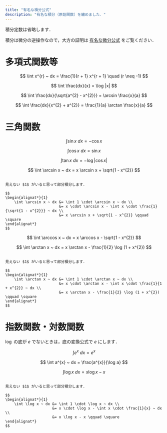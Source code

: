 ```yaml
---
title: "有名な積分公式"
description: "有名な積分（原始関数）を纏めました．"
---
```


積分定数は省略します．

積分は微分の逆操作なので，大方の証明は [有名な微分公式](/mathematics/analysis/differential/famous-functions) をご覧ください．

# 多項式関数等

$$
\int x^{r} ~ dx = \frac{1}{r + 1} x^{r + 1} \quad (r \neq -1)
$$

$$
\int \frac{dx}{x} = \log |x|
$$

$$
\int \frac{dx}{\sqrt{a^{2} - x^{2}}} = \arcsin \frac{x}{a}
$$

$$
\int \frac{dx}{x^{2} + a^{2}} = \frac{1}{a} \arctan \frac{x}{a}
$$

# 三角関数

$$
\int \sin x ~ dx = - \cos x
$$

$$
\int \cos x ~ dx = \sin x
$$

$$
\int \tan x ~ dx = - \log |\cos x|
$$

$$
\int \arcsin x ~ dx = x \arcsin x + \sqrt{1 - x^{2}}
$$

~~~spoiler:close:証明

見えない $1$ がいると思って部分積分します．

$$
\begin{alignat*}{1}
    \int \arcsin x ~ dx &= \int 1 \cdot \arcsin x ~ dx \\
                        &= x \cdot \arcsin x - \int x \cdot \frac{1}{\sqrt{1 - x^{2}}} ~ dx \\
                        &= x \arcsin x + \sqrt{1 - x^{2}} \qquad \square
\end{alignat*}
$$

~~~

$$
\int \arccos x ~ dx = x \arccos x - \sqrt{1 - x^{2}}
$$

$$
\int \arctan x ~ dx = x \arctan x - \frac{1}{2} \log (1 + x^{2})
$$

~~~spoiler:close:証明

見えない $1$ がいると思って部分積分します．

$$
\begin{alignat*}{1}
    \int \arctan x ~ dx &= \int 1 \cdot \arctan x ~ dx \\
                        &= x \cdot \arctan x - \int x \cdot \frac{1}{1 + x^{2}} ~ dx \\
                        &= x \arctan x - \frac{1}{2} \log (1 + x^{2}) \qquad \square
\end{alignat*}
$$

~~~

# 指数関数・対数関数

$\log$ の底が $e$ でないときは，底の変換公式で $e$ にします．

$$
\int e^{x} ~ dx = e^{x}
$$

$$
\int a^{x} ~ dx = \frac{a^{x}}{\log a}
$$

$$
\int \log x ~ dx = x \log x - x
$$

~~~spoiler:close:証明

見えない $1$ がいると思って部分積分します．

$$
\begin{alignat*}{1}
    \int \log x ~ dx &= \int 1 \cdot \log x ~ dx \\
                     &= x \cdot \log x - \int x \cdot \frac{1}{x} ~ dx \\
                     &= x \log x - x \qquad \square
\end{alignat*}
$$

~~~
